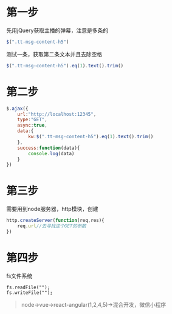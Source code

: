 # 第一步

先用jQuery获取主播的弹幕，注意是多条的

```js
$(".tt-msg-content-h5")
```

测试一条，获取第二条文本并且去除空格
```js
$(".tt-msg-content-h5").eq(1).text().trim()
```

# 第二步

```js
$.ajax({
	url:"http://localhost:12345",
	type:"GET",
	async:true,
	data:{
		kw:$(".tt-msg-content-h5").eq(1).text().trim()
	},
	success:function(data){
		console.log(data)
	}
})
```

# 第三步

需要用到node服务器，http模块，创建
```js
http.createServer(function(req,res){
	req.url//去寻找这个GET的参数
})
```

# 第四步

fs文件系统
```
fs.readFile("");
fs.writeFile("");
```


> node->vue->react-angular(1,2,4,5)->混合开发，微信小程序